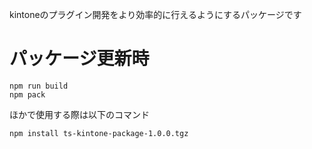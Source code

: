 kintoneのプラグイン開発をより効率的に行えるようにするパッケージです
# パッケージ更新時

```
npm run build
npm pack
```

ほかで使用する際は以下のコマンド

```
npm install ts-kintone-package-1.0.0.tgz
```